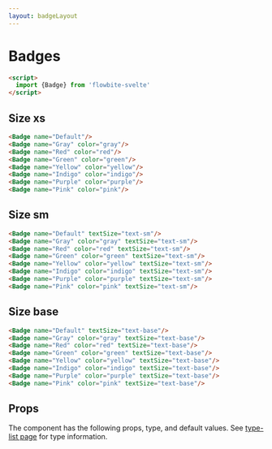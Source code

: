 ```yaml
---
layout: badgeLayout
---
```


<script>
  import { Badge, Table, TableDefaultRow } from '$lib/index'
  import componentProps from '../props/Badge.json'
  // Props table
  export let items = componentProps.props
	let propHeader = ['Name', 'Type', 'Default']
	// console.log(items)
	let divClass='w-full relative overflow-x-auto shadow-md sm:rounded-lg'

</script>

<h1 class="text-3xl w-full dark:text-white pt-16">Badges</h1>

```html
<script>
  import {Badge} from 'flowbite-svelte'
</script>
```

<h2 class="text-2xl w-full text-gray-900 dark:text-white py-8">Size xs</h2>

<div
  class="container rounded-xl mx-auto bg-gradient-to-r bg-white dark:bg-gray-900 border border-gray-200 dark:border-gray-700 p-2 sm:p-6">
<Badge name="Default"/>
<Badge name="Gray" color="gray"/>
<Badge name="Red" color="red"/>
<Badge name="Green" color="green"/>
<Badge name="Yellow" color="yellow"/>
<Badge name="Indigo" color="indigo"/>
<Badge name="Purple" color="purple"/>
<Badge name="Pink" color="pink"/>
</div>


```html
<Badge name="Default"/>
<Badge name="Gray" color="gray"/>
<Badge name="Red" color="red"/>
<Badge name="Green" color="green"/>
<Badge name="Yellow" color="yellow"/>
<Badge name="Indigo" color="indigo"/>
<Badge name="Purple" color="purple"/>
<Badge name="Pink" color="pink"/>
```

<h2 class="text-2xl w-full dark:text-white py-8">Size sm</h2>

<div
  class="container rounded-xl mx-auto bg-gradient-to-r bg-white dark:bg-gray-900 border border-gray-200 dark:border-gray-700 p-2 sm:p-6 ">
<Badge name="Default" textSize="text-sm"/>
<Badge name="Gray" color="gray" textSize="text-sm"/>
<Badge name="Red" color="red" textSize="text-sm"/>
<Badge name="Green" color="green" textSize="text-sm"/>
<Badge name="Yellow" color="yellow" textSize="text-sm"/>
<Badge name="Indigo" color="indigo" textSize="text-sm"/>
<Badge name="Purple" color="purple" textSize="text-sm"/>
<Badge name="Pink" color="pink" textSize="text-sm"/>
</div>

```html
<Badge name="Default" textSize="text-sm"/>
<Badge name="Gray" color="gray" textSize="text-sm"/>
<Badge name="Red" color="red" textSize="text-sm"/>
<Badge name="Green" color="green" textSize="text-sm"/>
<Badge name="Yellow" color="yellow" textSize="text-sm"/>
<Badge name="Indigo" color="indigo" textSize="text-sm"/>
<Badge name="Purple" color="purple" textSize="text-sm"/>
<Badge name="Pink" color="pink" textSize="text-sm"/>
```

<h2 class="text-2xl w-full dark:text-white py-8">Size base</h2>

<div
  class="container rounded-xl mx-auto bg-gradient-to-r bg-white dark:bg-gray-900 border border-gray-200 dark:border-gray-700 p-2 sm:p-6">
<Badge name="Default" textSize="text-base"/>
<Badge name="Gray" color="gray" textSize="text-base"/>
<Badge name="Red" color="red" textSize="text-base"/>
<Badge name="Green" color="green" textSize="text-base"/>
<Badge name="Yellow" color="yellow" textSize="text-base"/>
<Badge name="Indigo" color="indigo" textSize="text-base"/>
<Badge name="Purple" color="purple" textSize="text-base"/>
<Badge name="Pink" color="pink" textSize="text-base"/>
</div>

```html
<Badge name="Default" textSize="text-base"/>
<Badge name="Gray" color="gray" textSize="text-base"/>
<Badge name="Red" color="red" textSize="text-base"/>
<Badge name="Green" color="green" textSize="text-base"/>
<Badge name="Yellow" color="yellow" textSize="text-base"/>
<Badge name="Indigo" color="indigo" textSize="text-base"/>
<Badge name="Purple" color="purple" textSize="text-base"/>
<Badge name="Pink" color="pink" textSize="text-base"/>
```

<h2 class="text-2xl w-full text-gray-900 dark:text-white py-8">Props</h2>

<p class="dark:text-white py-4 text-lg">The component has the following props, type, and default values. See <a href="/type-list" class="text-blue-600 hover:underline dark:text-blue-500">type-list page</a> for type information.</p>

<Table header={propHeader} {divClass} >
  <TableDefaultRow {items} rowState='hover' />
</Table>